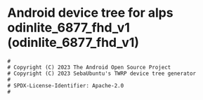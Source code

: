 # Android device tree for alps odinlite_6877_fhd_v1 (odinlite_6877_fhd_v1)

```
#
# Copyright (C) 2023 The Android Open Source Project
# Copyright (C) 2023 SebaUbuntu's TWRP device tree generator
#
# SPDX-License-Identifier: Apache-2.0
#
```